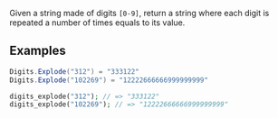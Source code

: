 Given a string made of digits `[0-9]`, return a string where each digit is repeated a number of times equals to its value. 

## Examples

```csharp
Digits.Explode("312") = "333122"
Digits.Explode("102269") = "12222666666999999999"
```
```php
digits_explode("312"); // => "333122"
digits_explode("102269"); // => "12222666666999999999"
```